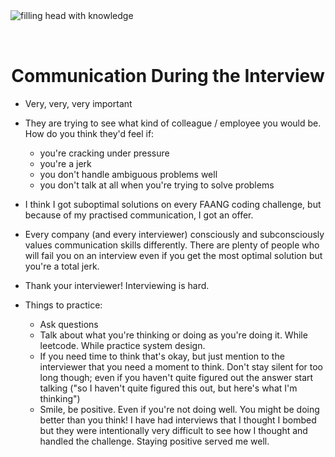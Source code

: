 <img style="margin: 0 auto; max-width:17rem; margin-bottom: 2rem" alt="filling head with knowledge" src="/during.svg" />

<h1 style="text-align: center">Communication During the Interview</h1>

- Very, very, very important
- They are trying to see what kind of colleague / employee you would be. How do you think they'd feel if:
  - you're cracking under pressure
  - you're a jerk
  - you don't handle ambiguous problems well
  - you don't talk at all when you're trying to solve problems
- I think I got suboptimal solutions on every FAANG coding challenge, but because of my practised communication, I got an offer.
- Every company (and every interviewer) consciously and subconsciously values communication skills differently. There are plenty of people who will fail you on an interview even if you get the most optimal solution but you're a total jerk.

- Thank your interviewer! Interviewing is hard.

- Things to practice:
  - Ask questions
  - Talk about what you're thinking or doing as you're doing it. While leetcode. While practice system design.
  - If you need time to think that's okay, but just mention to the interviewer that you need a moment to think. Don't stay silent for too long though; even if you haven't quite figured out the answer start talking ("so I haven't quite figured this out, but here's what I'm thinking")
  - Smile, be positive. Even if you're not doing well. You might be doing better than you think! I have had interviews that I thought I bombed but they were intentionally very difficult to see how I thought and handled the challenge. Staying positive served me well.
